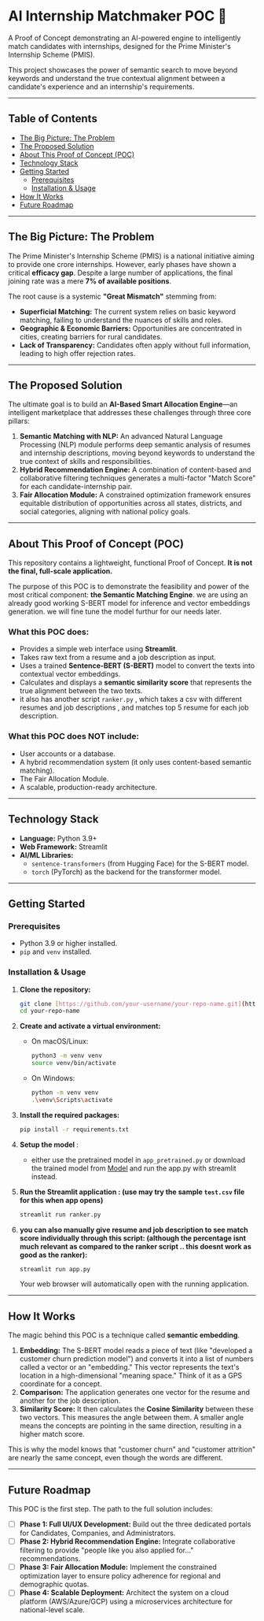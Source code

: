 # AI Internship Matchmaker POC 🤖

A Proof of Concept demonstrating an AI-powered engine to intelligently match candidates with internships, designed for the Prime Minister's Internship Scheme (PMIS).

This project showcases the power of semantic search to move beyond keywords and understand the true contextual alignment between a candidate's experience and an internship's requirements.

---

## Table of Contents
* [The Big Picture: The Problem](#the-big-picture-the-problem)
* [The Proposed Solution](#the-proposed-solution)
* [About This Proof of Concept (POC)](#about-this-proof-of-concept-poc)
* [Technology Stack](#technology-stack)
* [Getting Started](#getting-started)
  * [Prerequisites](#prerequisites)
  * [Installation & Usage](#installation--usage)
* [How It Works](#how-it-works)
* [Future Roadmap](#future-roadmap)

---

## The Big Picture: The Problem
The Prime Minister's Internship Scheme (PMIS) is a national initiative aiming to provide one crore internships. However, early phases have shown a critical **efficacy gap**. Despite a large number of applications, the final joining rate was a mere **7% of available positions**.

The root cause is a systemic **"Great Mismatch"** stemming from:
* **Superficial Matching:** The current system relies on basic keyword matching, failing to understand the nuances of skills and roles.
* **Geographic & Economic Barriers:** Opportunities are concentrated in cities, creating barriers for rural candidates.
* **Lack of Transparency:** Candidates often apply without full information, leading to high offer rejection rates.

---

## The Proposed Solution
The ultimate goal is to build an **AI-Based Smart Allocation Engine**—an intelligent marketplace that addresses these challenges through three core pillars:

1.  **Semantic Matching with NLP:** An advanced Natural Language Processing (NLP) module performs deep semantic analysis of resumes and internship descriptions, moving beyond keywords to understand the true context of skills and responsibilities.
2.  **Hybrid Recommendation Engine:** A combination of content-based and collaborative filtering techniques generates a multi-factor "Match Score" for each candidate-internship pair.
3.  **Fair Allocation Module:** A constrained optimization framework ensures equitable distribution of opportunities across all states, districts, and social categories, aligning with national policy goals.



---

## About This Proof of Concept (POC)
This repository contains a lightweight, functional Proof of Concept. **It is not the final, full-scale application.**

The purpose of this POC is to demonstrate the feasibility and power of the most critical component: **the Semantic Matching Engine**.
we are using an already good working S-BERT model for inference and vector embeddings generation. we will fine tune the model furthur for our needs later. 

### What this POC does:
* Provides a simple web interface using **Streamlit**.
* Takes raw text from a resume and a job description as input.
* Uses a trained **Sentence-BERT (S-BERT)** model to convert the texts into contextual vector embeddings.
* Calculates and displays a **semantic similarity score** that represents the true alignment between the two texts.
* it also has another script `ranker.py` , which takes a csv with different resumes and job descriptions , and matches top 5 resume for each job description.

### What this POC does NOT include:
* User accounts or a database.
* A hybrid recommendation system (it only uses content-based semantic matching).
* The Fair Allocation Module.
* A scalable, production-ready architecture.

---

## Technology Stack
* **Language:** Python 3.9+
* **Web Framework:** Streamlit
* **AI/ML Libraries:**
    * `sentence-transformers` (from Hugging Face) for the S-BERT model.
    * `torch` (PyTorch) as the backend for the transformer model.

---

## Getting Started

### Prerequisites
* Python 3.9 or higher installed.
* `pip` and `venv` installed.

### Installation & Usage

1.  **Clone the repository:**
    ```bash
    git clone [https://github.com/your-username/your-repo-name.git](https://github.com/your-username/your-repo-name.git)
    cd your-repo-name
    ```

2.  **Create and activate a virtual environment:**
    * On macOS/Linux:
        ```bash
        python3 -m venv venv
        source venv/bin/activate
        ```
    * On Windows:
        ```bash
        python -m venv venv
        .\venv\Scripts\activate
        ```

3.  **Install the required packages:**
    ```bash
    pip install -r requirements.txt
    ```

4. **Setup the model** : 
    * either use the pretrained model in `app_pretrained.py` or download the trained model from [Model](https://drive.google.com/drive/folders/1Rszkb9WspvTuhaCbLZDZfceFEXi0nUE2?usp=sharing) and run the app.py with streamlit instead.

5. **Run the Streamlit application : (use may try the sample `test.csv` file for this when app opens)** 
    ```bash
    streamlit run ranker.py
    ```
6.  **you can also manually give resume and job description to see match score individually through this script: (although the percentage isnt much relevant as compared to the ranker script .. this doesnt work as good as the ranker):**
    ```bash
    streamlit run app.py
    ```
    Your web browser will automatically open with the running application.

 

---

## How It Works
The magic behind this POC is a technique called **semantic embedding**.

1.  **Embedding:** The S-BERT model reads a piece of text (like "developed a customer churn prediction model") and converts it into a list of numbers called a vector or an "embedding." This vector represents the text's location in a high-dimensional "meaning space." Think of it as a GPS coordinate for a concept.
2.  **Comparison:** The application generates one vector for the resume and another for the job description.
3.  **Similarity Score:** It then calculates the **Cosine Similarity** between these two vectors. This measures the angle between them. A smaller angle means the concepts are pointing in the same direction, resulting in a higher match score.

This is why the model knows that "customer churn" and "customer attrition" are nearly the same concept, even though the words are different.

---

## Future Roadmap
This POC is the first step. The path to the full solution includes:
* [ ] **Phase 1: Full UI/UX Development:** Build out the three dedicated portals for Candidates, Companies, and Administrators.
* [ ] **Phase 2: Hybrid Recommendation Engine:** Integrate collaborative filtering to provide "people like you also applied for..." recommendations.
* [ ] **Phase 3: Fair Allocation Module:** Implement the constrained optimization layer to ensure policy adherence for regional and demographic quotas.
* [ ] **Phase 4: Scalable Deployment:** Architect the system on a cloud platform (AWS/Azure/GCP) using a microservices architecture for national-level scale.